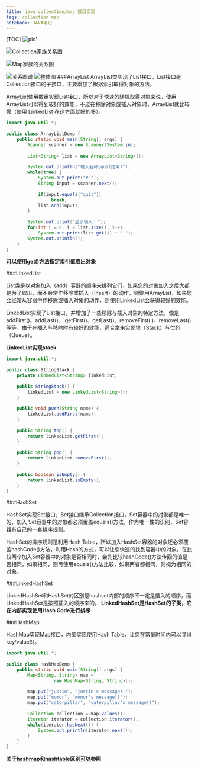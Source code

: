 ```yaml
---
title: java collection/map 接口实现
tags: collection map
notebook: JAVA笔记
---
```


[TOC]
![pic1](http://www.hollischuang.com/wp-content/uploads/2016/03/CollectionVsCollections.jpeg)

![Collection家族关系图](http://www.hollischuang.com/wp-content/uploads/2016/03/java-collection-hierarchy.jpeg)

![Map家族的关系图](http://www.hollischuang.com/wp-content/uploads/2016/03/MapClassHierarchy-600x354.jpg)

![关系图谱](http://www.hollischuang.com/wp-content/uploads/2016/03/collection-summary.png)
![整体图](http://upload-images.jianshu.io/upload_images/1594931-d1061afa6f0cbc96.png?imageMogr2/auto-orient/strip%7CimageView2/2/w/1240)
###ArrayList
ArrayList类实现了List接口，List接口是Collection接口的子接口，主要增加了根据索引取得对象的方法。

ArrayList使用数组实现List接口，所以对于快速的随机取得对象来说，使用ArrayList可以得到较好的效能，不过在移除对象或插入对象时，ArrayList就比较慢（使用 LinkedList 在这方面就好的多）。

``` java
import java.util.*;
 
public class ArrayListDemo {
    public static void main(String[] args) {
        Scanner scanner = new Scanner(System.in);
         
        List<String> list = new ArrayList<String>();
        
        System.out.println("输入名称(quit结束)"); 
        while(true) { 
            System.out.print("# "); 
            String input = scanner.next(); 
 
            if(input.equals("quit"))
                 break; 
            list.add(input); 
        }
        
        System.out.print("显示输入: "); 
        for(int i = 0; i < list.size(); i++) 
            System.out.print(list.get(i) + " "); 
        System.out.println(); 
    }
}
```
**可以使用get()方法指定索引值取出对象**

###LinkedList

List类是以对象加入（add）容器的顺序来排列它们，如果您的对象加入之后大都是为了取出，而不会常作移除或插入（Insert）的动作，则使用ArrayList，如果您会经常从容器中作移除或插入对象的动作，则使用LinkedList会获得较好的效能。

LinkedList实现了List接口，并增加了一些移除与插入对象的特定方法，像是addFirst()、addLast()、 getFirst()、getLast()、removeFirst( )、removeLast()等等，由于在插入与移除时有较好的效能，适合拿来实现堆（Stack）与伫列（Queue）。

**LinkedList实现stack**
``` java
import java.util.*;
 
public class StringStack {
    private LinkedList<String> linkedList;
    
    public StringStack() {
        linkedList = new LinkedList<String>();
    }
    
    public void push(String name) { 
        linkedList.addFirst(name);
    }
    
    public String top() {
        return linkedList.getFirst();
    }
    
    public String pop() {
        return linkedList.removeFirst();
    }
 
    public boolean isEmpty() {
        return linkedList.isEmpty();
    }
} 
```

###HashSet

HashSet实现Set接口，Set接口继承Collection接口，Set容器中的对象都是唯一的，加入 Set容器中的对象都必须覆盖equals()方法，作为唯一性的识别，Set容器有自己的一套排序规则。

HashSet的排序规则是利用Hash Table，所以加入HashSet容器的对象还必须覆盖hashCode()方法，利用Hash的方式，可以让您快速的找到容器中的对象，在比较两个加入Set容器中的对象是否相同时，会先比较hashCode()方法传回的值是否相同，如果相同，则再使用equals()方法比较，如果两者都相同，则视为相同的对象。

###LinkedHashSet

LinkedHashSet和HashSet的区别是hashset内部的顺序不一定是插入的顺序，而LinkedHashSet是按照插入的顺序来的。
**LinkedHashSet是HashSet的子类，它在内部实现使用Hash Code进行排序**

###HashMap

HashMap实现Map接口，内部实现使用Hash Table，让您在常量时间内可以寻得key/value对。

``` java
import java.util.*;
 
public class HashMapDemo {
    public static void main(String[] args) {
        Map<String, String> map = 
                  new HashMap<String, String>();
 
        map.put("justin", "justin's message!!");
        map.put("momor", "momor's message!!");
        map.put("caterpillar", "caterpillar's message!!");
        
        Collection collection = map.values();
        Iterator iterator = collection.iterator();
        while(iterator.hasNext()) {
            System.out.println(iterator.next());
        }
    }
} 
```

**[关于hashmap和hashtable区别可以参照](http://blog.csdn.net/Double2hao/article/details/53411594)**